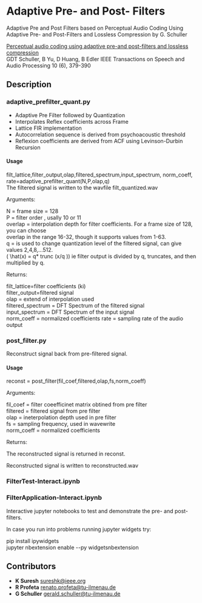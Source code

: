 # Adaptive Pre- and Post- Filters
Adaptive Pre and Post Filters based on Perceptual Audio Coding Using Adaptive Pre- and Post-Filters and Lossless Compression by G. Schuller

[Perceptual audio coding using adaptive pre-and post-filters and lossless compression](https://www.idmt.fraunhofer.de/content/dam/idmt/en/documents/Personal%20Websites/Schuller/publications/tsap9-02.pdf)
<br>GDT Schuller, B Yu, D Huang, B Edler
IEEE Transactions on Speech and Audio Processing 10 (6), 379-390

## Description

### adaptive_prefilter_quant.py 

* Adaptive Pre Filter followed by Quantization 	
* Interpolates Reflex coefficients across Frame 
* Lattice FIR implementation
* Autocorrelation sequence is derived from psychoacoustic threshold
* Reflexion coefficients are derived from ACF using Levinson-Durbin Recursion

#### Usage 
filt_lattice,filter_output,olap,filtered_spectrum,input_spectrum, norm_coeff, rate=adaptive_prefilter_quant(N,P,olap,q)<br>
The filtered signal is written to the wavfile filt_quantized.wav<br>

Arguments:

N = frame size = 128<br> 
P = filter order , usally 10 or 11<br> 
overlap = interpolation depth for filter coefficients. For a frame size of 128, you can choose<br> 
          overlap in the range 16-32, though it supports values from 1-63.<br>
q = is used to change quantization level of the filtered signal,  can give values 2,4,8,...512. <br>
     ( \hat(x) = q* trunc (x/q )) ie filter output is divided by q, truncates, and then   multiplied by q. <br>

Returns:

filt_lattice=filter coefficients (ki)<br>
filter_output=filtered signal<br>
olap = extend of interpolation used<br> 
filtered_spectrum = DFT Spectrum of the filtered signal<br>
input_spectrum = DFT Spectrum of the input signal<br>
norm_coeff = normalized coefficients
rate = sampling rate of the audio output


### post_filter.py

Reconstruct signal back from pre-filtered signal. 

#### Usage
reconst = post_filter(fil_coef,filtered,olap,fs,norm_coeff)

Arguments:

fil_coef = filter coeefficinet matrix obtined from pre filter<br>
filtered = filtered signal from pre filter<br> 
olap = ineterpolation depth used in pre filter<br>
fs = sampling frequency, used in wavewrite <br>
norm_coeff = normalized coefficients <br>

Returns:

The reconstructed signal is returned in reconst.

Reconstructed signal is written to reconstructed.wav

### FilterTest-Interact.ipynb
### FilterApplication-Interact.ipynb

Interactive jupyter notebooks to test and demonstrate the pre- and post- filters.

In case you run into problems running jupyter widgets try:

pip install ipywidgets <br>
jupyter nbextension enable --py widgetsnbextension<br>

## Contributors
* **K Suresh**   sureshk@ieee.org
* **R Profeta**  renato.profeta@tu-ilmenau.de
* **G Schuller** gerald.schuller@tu-ilmenau.de
